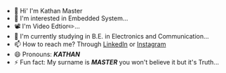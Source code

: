 - 👋 Hi' I'm Kathan Master
- 👀 I'm interested in Embedded System...
- 📽️ I'm Video Edtior✏️...
- 🌱 I'm currently studying in B.E. in Electronics and Communication...
- 📫 How to reach me? Through <a href="https://www.linkedin.com/in/kathan-master-31b4b4229">LinkedIn</a> or <a href="https://instagram.com/_master_kathan_?igshid=ZDdkNTZiNTM=">Instagram</a>
- 😄 Pronouns: _**KATHAN**_
- ⚡ Fun fact: My surname is _**MASTER**_ you won't believe it but it's Truth...
